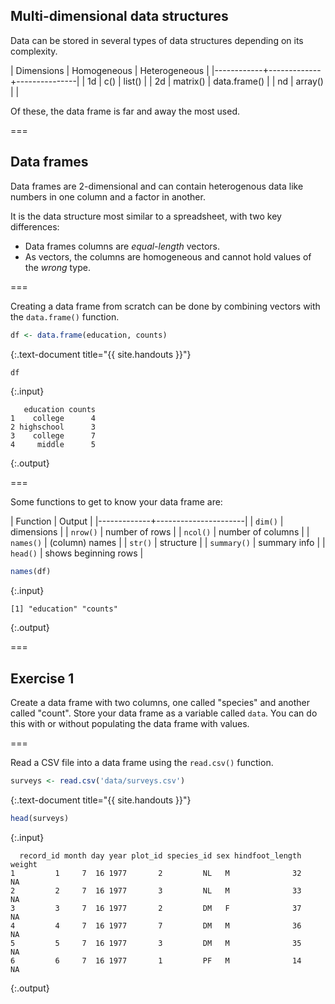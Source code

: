 ---
---

## Multi-dimensional data structures

Data can be stored in several types of data structures depending on its complexity. 

| Dimensions | Homogeneous | Heterogeneous |
|------------+-------------+---------------|
| 1d         | c()         | list()        |
| 2d         | matrix()    | data.frame()  |
| nd         | array()     |               |

Of these, the data frame is far and away the most used.

===

## Data frames

Data frames are 2-dimensional and can contain heterogenous data like numbers in one column and a factor in another.

It is the data structure most similar to a spreadsheet, with two key differences:

- Data frames columns are *equal-length* vectors.
- As vectors, the columns are homogeneous and cannot hold values of the *wrong* type.

===

Creating a data frame from scratch can be done by combining vectors with the `data.frame()` function.


~~~r
df <- data.frame(education, counts)
~~~
{:.text-document title="{{ site.handouts }}"}


~~~r
df
~~~
{:.input}
~~~
   education counts
1    college      4
2 highschool      3
3    college      7
4     middle      5
~~~
{:.output}

===

Some functions to get to know your data frame are:

| Function    | Output               |
|-------------+----------------------|
| `dim()`     | dimensions           |
| `nrow()`    | number of rows       |
| `ncol()`    | number of columns    |
| `names()`   | (column) names       |
| `str()`     | structure            |
| `summary()` | summary info         |
| `head()`    | shows beginning rows |


~~~r
names(df)
~~~
{:.input}
~~~
[1] "education" "counts"   
~~~
{:.output}

===

## Exercise 1

Create a data frame with two columns, one called "species" and another called "count". Store your data frame as a variable called `data`. You can do this with or without populating the data frame with values.

===

Read a CSV file into a data frame using the `read.csv()` function.


~~~r
surveys <- read.csv('data/surveys.csv')
~~~
{:.text-document title="{{ site.handouts }}"}


~~~r
head(surveys)
~~~
{:.input}
~~~
  record_id month day year plot_id species_id sex hindfoot_length weight
1         1     7  16 1977       2         NL   M              32     NA
2         2     7  16 1977       3         NL   M              33     NA
3         3     7  16 1977       2         DM   F              37     NA
4         4     7  16 1977       7         DM   M              36     NA
5         5     7  16 1977       3         DM   M              35     NA
6         6     7  16 1977       1         PF   M              14     NA
~~~
{:.output}
